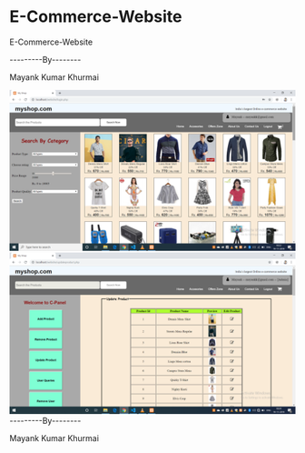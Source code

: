 # E-Commerce-Website
E-Commerce-Website



---------By--------

Mayank Kumar Khurmai   


![Test Image 4](https://github.com/Mayank-Khurmai/E-Commerce-Website/blob/master/Screenshot%20(142).png)
![Test Image 4](https://github.com/Mayank-Khurmai/E-Commerce-Website/blob/master/Screenshot%20(152).png)
---------By--------

Mayank Kumar Khurmai   
